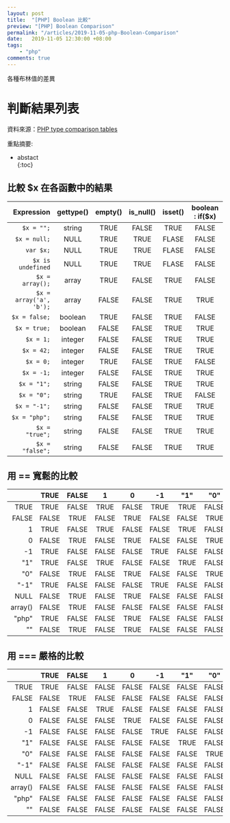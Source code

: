 ```yaml
--- 
layout: post      
title:  "[PHP] Boolean 比較"      
preview: "[PHP] Boolean Comparison"      
permalink: "/articles/2019-11-05-php-Boolean-Comparison"    
date:   2019-11-05 12:30:00 +08:00      
tags:      
    - "php"      
comments: true      
---
```


各種布林值的差異
<!-- more -->   

# 判斷結果列表 

資料來源：[PHP type comparison tables](https://www.php.net/manual/en/types.comparisons.php)

重點摘要:      
* abstact      
{:toc}
 
## 比較 $x 在各函數中的結果

| Expression      | gettype() | empty() | is_null() | isset() | boolean : if($x) |
| --------------: | :-------: | :-----: | :-------: | :-----: | :--------------: |
| `$x = "";`      | string    |  TRUE   |  FALSE    |  TRUE   |  FALSE           |
| `$x = null;`    | NULL      |  TRUE   |  TRUE     |  FLASE  |  FALSE           |  
| `var $x;`       | NULL      |  TRUE   |  TRUE     |  FLASE  |  FALSE           |
|`$x is undefined`| NULL      |  TRUE   |  TRUE     |  FLASE  |  FALSE           |
| `$x = array();` | array     |  TRUE   |  FALSE    |  TRUE   |  FALSE           |
|`$x = array('a', 'b');`|array|  FALSE  |  FALSE    |  TRUE   |  TRUE            |
| `$x = false;`   | boolean   |  TRUE   |  FALSE    |  TRUE   |  FALSE           |
| `$x = true;`    | boolean   |  FALSE  |  FALSE    |  TRUE   |  TRUE            |
| `$x = 1;`       | integer   |  FALSE  |  FALSE    |  TRUE   |  TRUE            |
| `$x = 42;`      | integer   |  FALSE  |  FALSE    |  TRUE   |  TRUE            |
| `$x = 0;`       | integer   |  TRUE   |  FALSE    |  TRUE   |  FALSE           |
| `$x = -1;`      | integer   |  FALSE  |  FALSE    |  TRUE   |  TRUE            |
| `$x = "1";`     | string    |  FALSE  |  FALSE    |  TRUE   |  TRUE            |
| `$x = "0";`     | string    |  TRUE   |  FALSE    |  TRUE   |  FALSE           |
| `$x = "-1";`    | string    |  FALSE  |  FALSE    |  TRUE   |  TRUE            |
| `$x = "php";`   | string    |  FALSE  |  FALSE    |  TRUE   |  TRUE            |
| `$x = "true";`  | string    |  FALSE  |  FALSE    |  TRUE   |  TRUE            |
| `$x = "false";` | string    |  FALSE  |  FALSE    |  TRUE   |  TRUE            |

## 用 == 寬鬆的比較

|        | TRUE  | FALSE |   1   |   0   |  -1   |  "1"  |  "0"  | "-1"  | NULL  | array() | "php" | ""   
| -----: | :---: | :---: | :---: | :---: | :---: | :---: | :---: | :---: | :---: | :-----: | :---: | :---:
| TRUE   | TRUE  | FALSE | TRUE  | FALSE | TRUE  | TRUE  | FALSE | TRUE  | FALSE | FALSE   | TRUE  | FALSE 
| FALSE  | FALSE | TRUE  | FALSE | TRUE  | FALSE | FALSE | TRUE  | FALSE | TRUE  | TRUE    | FALSE | TRUE  
|   1    | TRUE  | FALSE | TRUE  | FALSE | FALSE | TRUE  | FALSE | FALSE | FALSE | FALSE   | FALSE | FALSE 
|   0    | FALSE | TRUE  | FALSE | TRUE  | FALSE | FALSE | TRUE  | FALSE | TRUE  | FALSE   | TRUE  | TRUE  
|  -1    | TRUE  | FALSE | FALSE | FALSE | TRUE  | FALSE | FALSE | TRUE  | FALSE | FALSE   | FALSE | FALSE 
|  "1"   | TRUE  | FALSE | TRUE  | FALSE | FALSE | TRUE  | FALSE | FALSE | FALSE | FALSE   | FALSE | FALSE 
|  "0"   | FALSE | TRUE  | FALSE | TRUE  | FALSE | FALSE | TRUE  | FALSE | FALSE | FALSE   | FALSE | FALSE 
| "-1"   | TRUE  | FALSE | FALSE | FALSE | TRUE  | FALSE | FALSE | TRUE  | FALSE | FALSE   | FALSE | FALSE 
| NULL   | FALSE | TRUE  | FALSE | TRUE  | FALSE | FALSE | FALSE | FALSE | TRUE  | TRUE    | FALSE | TRUE 
| array()| FALSE | TRUE  | FALSE | FALSE | FALSE | FALSE | FALSE | FALSE | TRUE  | TRUE    | FALSE | FALSE 
| "php"  | TRUE  | FALSE | FALSE | TRUE  | FALSE | FALSE | FALSE | FALSE | FALSE | FALSE   | TRUE  | FALSE 
|   ""   | FALSE | TRUE  | FALSE | TRUE  | FALSE | FALSE | FALSE | FALSE | TRUE  | FALSE   | FALSE | TRUE 

## 用 === 嚴格的比較 

|        | TRUE  | FALSE |   1   |   0   |  -1   |  "1"  |  "0"  | "-1"  | NULL  | array() | "php" | ""   
| -----: | :---: | :---: | :---: | :---: | :---: | :---: | :---: | :---: | :---: | :-----: | :---: | :---:
| TRUE   | TRUE  | FALSE | FALSE | FALSE | FALSE | FALSE | FALSE | FALSE | FALSE | FALSE   | FALSE | FALSE 
| FALSE  | FALSE | TRUE  | FALSE | FALSE | FALSE | FALSE | FALSE | FALSE | FALSE | FALSE   | FALSE | FALSE  
|   1    | FALSE | FALSE | TRUE  | FALSE | FALSE | FALSE | FALSE | FALSE | FALSE | FALSE   | FALSE | FALSE 
|   0    | FALSE | FALSE | FALSE | TRUE  | FALSE | FALSE | FALSE | FALSE | FALSE | FALSE   | FALSE | FALSE
|  -1    | FALSE | FALSE | FALSE | FALSE | TRUE  | FALSE | FALSE | FALSE | FALSE | FALSE   | FALSE | FALSE
|  "1"   | FALSE | FALSE | FALSE | FALSE | FALSE | TRUE  | FALSE | FALSE | FALSE | FALSE   | FALSE | FALSE
|  "0"   | FALSE | FALSE | FALSE | FALSE | FALSE | FALSE | TRUE  | FALSE | FALSE | FALSE   | FALSE | FALSE
| "-1"   | FALSE | FALSE | FALSE | FALSE | FALSE | FALSE | FALSE | TRUE  | FALSE | FALSE   | FALSE | FALSE 
| NULL   | FALSE | FALSE | FALSE | FALSE | FALSE | FALSE | FALSE | FALSE | TRUE  | FALSE   | FALSE | FALSE 
| array()| FALSE | FALSE | FALSE | FALSE | FALSE | FALSE | FALSE | FALSE | FALSE | TRUE    | FALSE | FALSE
| "php"  | FALSE | FALSE | FALSE | FALSE | FALSE | FALSE | FALSE | FALSE | FALSE | FALSE   | TRUE  | FALSE
|   ""   | FALSE | FALSE | FALSE | FALSE | FALSE | FALSE | FALSE | FALSE | FALSE | FALSE   | FALSE | TRUE

